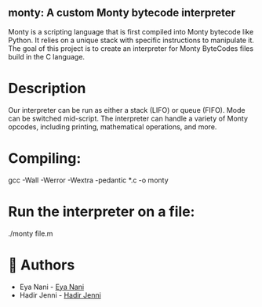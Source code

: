 ## monty: A custom Monty bytecode interpreter
Monty is a scripting language that is first compiled into Monty bytecode like Python. It relies on a unique stack with specific instructions to manipulate it. The goal of this project is to create an interpreter for Monty ByteCodes files build in the C language.
# Description
Our interpreter can be run as either a stack (LIFO) or queue (FIFO). Mode can be switched mid-script. The interpreter can handle a variety of Monty opcodes, including printing, mathematical operations, and more.

# Compiling:
gcc -Wall -Werror -Wextra -pedantic *.c -o monty
# Run the interpreter on a file:
./monty file.m

# 📘 Authors
- Eya Nani - [Eya Nani](https://www.linkedin.com/in/eyanani/)
- Hadir Jenni - [Hadir Jenni](https://www.linkedin.com/in/hadir-jenni/)

